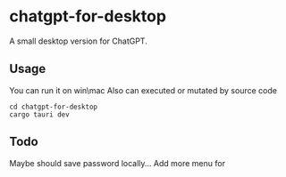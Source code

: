 # chatgpt-for-desktop


A small desktop version for ChatGPT.

## Usage
You can run it on win\mac
Also can executed or mutated by source code
```
cd chatgpt-for-desktop
cargo tauri dev
```

## Todo
Maybe should save password locally...
Add more menu for 
